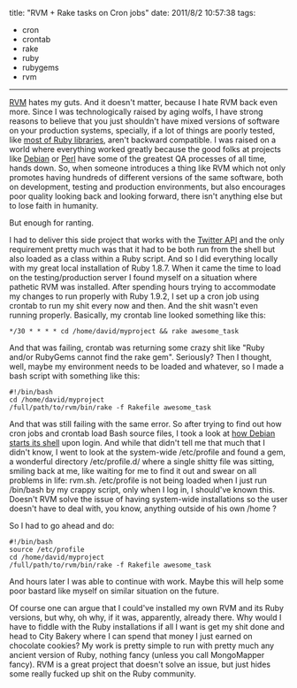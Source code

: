 title: "RVM + Rake tasks on Cron jobs"
date: 2011/8/2 10:57:38
tags:
- cron
- crontab
- rake
- ruby
- rubygems
- rvm
---
<a href="https://rvm.io/">RVM</a> hates my guts. And it doesn't matter, because I hate RVM back even more. Since I was technologically raised by aging wolfs, I have strong reasons to believe that you just shouldn't have mixed versions of software on your production systems, specially, if a lot of things are poorly tested, like <a href="http://rubygems.org/">most of Ruby libraries</a>, aren't backward compatible. I was raised on a world where everything worked greatly because the good folks at projects like <a href="http://www.debian.org/">Debian</a> or <a href="http://search.cpan.org/">Perl</a> have some of the greatest QA processes of all time, hands down. So, when someone introduces a thing like RVM which not only promotes having hundreds of different versions of the same software, both on development, testing and production environments, but also encourages poor quality looking back and looking forward, there isn't anything else but to lose faith in humanity.

But enough for ranting.

I had to deliver this side project that works with the <a href="http://dev.twitter.com/">Twitter API</a> and the only requirement pretty much was that it had to be both run from the shell but also loaded as a class within a Ruby script. And so I did everything locally with my great local installation of Ruby 1.8.7. When it came the time to load on the testing/production server I found myself on a situation where pathetic RVM was installed. After spending hours trying to accommodate my changes to run properly with Ruby 1.9.2, I set up a cron job using crontab to run my shit every now and then. And the shit wasn't even running properly. Basically, my crontab line looked something like this:

    */30 * * * * cd /home/david/myproject && rake awesome_task

And that was failing, crontab was returning some crazy shit like "Ruby and/or RubyGems cannot find the rake gem". Seriously? Then I thought, well, maybe my environment needs to be loaded and whatever, so I made a bash script with something like this:

    #!/bin/bash
    cd /home/david/myproject
    /full/path/to/rvm/bin/rake -f Rakefile awesome_task

And that was still failing with the same error. So after trying to find out how cron jobs and crontab load Bash source files, I took a look at <a href="http://wiki.debian.org/DotFiles">how Debian starts its shell</a> upon login. And while that didn't tell me that much that I didn't know, I went to look at the system-wide /etc/profile and found a gem, a wonderful directory /etc/profile.d/ where a single shitty file was sitting, smiling back at me, like waiting for me to find it out and swear on all problems in life: rvm.sh. /etc/profile is not being loaded when I just run /bin/bash by my crappy script, only when I log in, I should've known this. Doesn't RVM solve the issue of having system-wide installations so the user doesn't have to deal with, you know, anything outside of his own /home ?

So I had to go ahead and do:

    #!/bin/bash
    source /etc/profile
    cd /home/david/myproject
    /full/path/to/rvm/bin/rake -f Rakefile awesome_task

And hours later I was able to continue with work. Maybe this will help some poor bastard like myself on similar situation on the future.

Of course one can argue that I could've installed my own RVM and its Ruby versions, but why, oh why, if it was, apparently, already there. Why would I have to fiddle with the Ruby installations if all I want is get my shit done and head to City Bakery where I can spend that money I just earned on chocolate cookies? My work is pretty simple to run with pretty much any ancient version of Ruby, nothing fancy (unless you call MongoMapper fancy). RVM is a great project that doesn't solve an issue, but just hides some really fucked up shit on the Ruby community.
